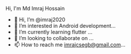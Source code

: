 Hi, I'm Md Imraj Hossain

- 👋 Hi, I’m @imraj2020
- 👀 I’m interested in Android development...
- 🌱 I’m currently learning flutter ...
- 💞️ I’m looking to collaborate on ...
- 📫 How to reach me imrajcsegb@gmail.com...

<!---
imraj2020/imraj2020 is a ✨ special ✨ repository because its `README.md` (this file) appears on your GitHub profile.
You can click the Preview link to take a look at your changes.
--->
